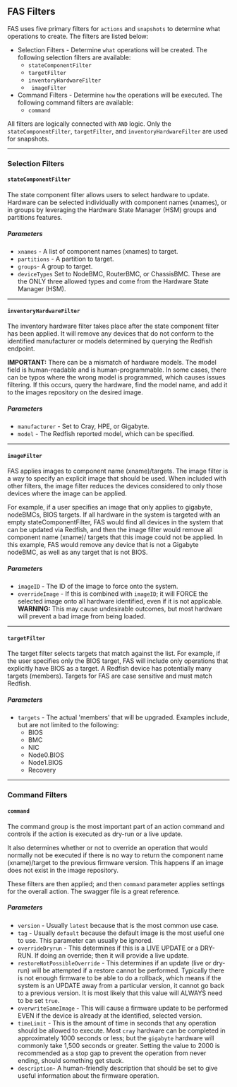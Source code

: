 ## FAS Filters

FAS uses five primary filters for `actions` and `snapshots` to determine what operations to create. The filters are listed below:

* Selection Filters - Determine `what` operations will be created. The following selection filters are available:
	* `stateComponentFilter`
	* `targetFilter`
	* `inventoryHardwareFilter`
	* ` imageFilter`
* Command Filters - Determine `how` the operations will be executed. The following command filters are available:
	* `command`


All filters are logically connected with `AND` logic. Only the `stateComponentFilter`, `targetFilter`, and `inventoryHardwareFilter` are used for snapshots.

---

### Selection Filters

#### `stateComponentFilter`
The state component filter allows users to select hardware to update. Hardware can be selected individually with component names (xnames), or in groups by leveraging the Hardware State Manager (HSM) groups and partitions features.

##### Parameters

* `xnames` - A list of component names (xnames) to target.
* `partitions` - A partition to target.
* `groups`- A group to target.
* `deviceTypes` Set to NodeBMC, RouterBMC, or ChassisBMC. These are the ONLY three allowed types and come from the Hardware State Manager (HSM).

---

#### `inventoryHardwareFilter`

The inventory hardware filter takes place after the state component filter has been applied. It will remove any devices that do not conform to the identified manufacturer or models determined by querying the Redfish endpoint.

**IMPORTANT:** There can be a mismatch of hardware models. The model field is human-readable and is human-programmable. In some cases, there can be typos where the wrong model is programmed, which causes issues filtering. If this occurs, query the hardware, find the model name, and add it to the images repository on the desired image.

##### Parameters

* `manufacturer` - Set to Cray, HPE, or Gigabyte.
* `model` - The Redfish reported model, which can be specified.

---

####  `imageFilter`

FAS applies images to component name (xname)/targets. The image filter is a way to specify an explicit image that should be used. When included with other filters, the image filter reduces the devices considered to only those devices where the image can be applied.

For example, if a user specifies an image that only applies to gigabyte, nodeBMCs, BIOS targets. If all hardware in the system is targeted with an empty stateComponentFilter, FAS would find all devices in the system that can be updated via Redfish, and then the image filter would remove all component name (xname)/ targets that this image could not be applied. In this example, FAS would remove any device that is not a Gigabyte nodeBMC, as well as any target that is not BIOS.

##### Parameters

* `imageID` - The ID of the image to force onto the system.
* `overrideImage` - If this is combined with `imageID`; it will FORCE the selected image onto all hardware identified, even if it is not applicable. **WARNING:** This may cause undesirable outcomes, but most hardware will prevent a bad image from being loaded.

---

#### `targetFilter`

The target filter selects targets that match against the list. For example, if the user specifies only the BIOS target, FAS will include only operations that explicitly have BIOS as a target. A Redfish device has potentially many targets (members). Targets for FAS are case sensitive and must match Redfish.

##### Parameters

* `targets` - The actual 'members' that will be upgraded. Examples include, but are not limited to the following:
  * BIOS
  * BMC
  * NIC
  * Node0.BIOS
  * Node1.BIOS
  * Recovery

---

### Command Filters

#### `command`

The command group is the most important part of an action command and controls if the action is executed as dry-run or a live update.

It also determines whether or not to override an operation that would normally not be executed if there is no way to return the component name (xname)/target to the previous firmware version. This happens if an image does not exist in the image repository.

These filters are then applied; and then `command` parameter applies settings for the overall action. The swagger file is a great reference.

##### Parameters

- `version` - Usually `latest` because that is the most common use case.
- `tag` - Usually `default` because the default image is the most useful one to use. This parameter can usually be ignored.
- `overrideDryrun` - This determines if this is a LIVE UPDATE or a DRY-RUN. If doing an override; then it will provide a live update.
- `restoreNotPossibleOverride` - This determines if an update (live or dry-run) will be attempted if a restore cannot be performed. Typically there is not enough firmware to be able to do a rollback, which means if the system is an UPDATE away from a particular version, it cannot go back to a previous version. It is most likely that this value will ALWAYS need to be set `true`.
- `overwriteSameImage` - This will cause a firmware update to be performed EVEN if the device is already at the identified, selected version.
- `timeLimit` - This is the amount of time in seconds that any operation should be allowed to execute. Most `cray` hardware can be completed in approximately 1000 seconds or less; but the `gigabyte` hardware will commonly take 1,500 seconds or greater. Setting the value to 2000 is recommended as a stop gap to prevent the operation from never ending, should something get stuck.
- `description`- A human-friendly description that should be set to give useful information about the firmware operation.

